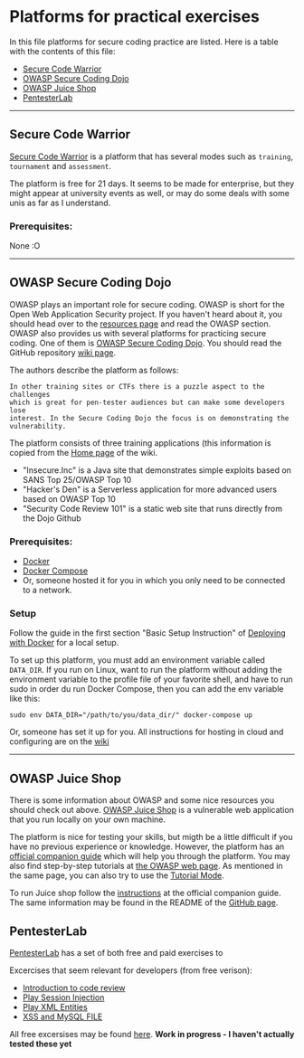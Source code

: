 # Platforms for practical exercises

In this file platforms for secure coding practice are listed. Here is a table
with the contents of this file:

* [Secure Code Warrior](#secure-code-warrior)
* [OWASP Secure Coding Dojo](#owasp-secure-coding-dojo)
* [OWASP Juice Shop](#owasp-juice-shop)
* [PentesterLab](#pentesterlab)

---


## Secure Code Warrior
[Secure Code Warrior](https://securecodewarrior.com/) is a platform that has 
several modes such as `training`, `tournament` and `assessment`.

The platform is free for 21 days. It seems to be made for enterprise, but they 
might appear at university events as well, or may do some deals with some unis
as far as I understand.

### Prerequisites:
None :O

---


## OWASP Secure Coding Dojo
OWASP plays an important role for secure coding. OWASP is short for the Open 
Web Application Security project. If you haven't heard about it, you should 
head over to the [resources page](../resources.md) and read the OWASP section.
OWASP also provides us with several platforms for practicing secure coding. One 
of them is [OWASP Secure Coding Dojo](https://owasp.org/www-project-secure-coding-dojo/). You should read the GitHub repository [wiki page](https://github.com/trendmicro/SecureCodingDojo/wiki).

The authors describe the platform as follows:
```
In other training sites or CTFs there is a puzzle aspect to the challenges 
which is great for pen-tester audiences but can make some developers lose 
interest. In the Secure Coding Dojo the focus is on demonstrating the 
vulnerability.
```

The platform consists of three training applications (this information is 
copied from the [Home page](https://github.com/trendmicro/SecureCodingDojo/wiki)
of the wiki. 
* "Insecure.Inc" is a Java site that demonstrates simple exploits based on SANS Top 25/OWASP Top 10
* "Hacker's Den" is a Serverless application for more advanced users based on OWASP Top 10
* "Security Code Review 101" is a static web site that runs directly from the Dojo Github

### Prerequisites:
* [Docker](https://docs.docker.com/get-docker/)
* [Docker Compose](https://docs.docker.com/compose/install/)
* Or, someone hosted it for you in which you only need to be connected to a 
network. 


### Setup
Follow the guide in the first section "Basic Setup Instruction" of 
[Deploying with Docker](https://github.com/trendmicro/SecureCodingDojo/wiki/Deploying-with-Docker)
for a local setup.

To set up this platform, you must add an environment variable called `DATA_DIR`.
If you run on Linux, want to run the platform without adding the environment 
variable to the profile file of your favorite shell, and have to run sudo in 
order du run Docker Compose, then you can add the env variable like this:
```
sudo env DATA_DIR="/path/to/you/data_dir/" docker-compose up
```

Or, someone has set it up for you. All instructions for hosting in cloud and 
configuring are on the [wiki](https://github.com/trendmicro/SecureCodingDojo/wiki/Deploying-with-Docker)

---


## OWASP Juice Shop
There is some information about OWASP and some nice resources you should check
out above. [OWASP Juice Shop](https://owasp.org/www-project-juice-shop/) is a
vulnerable web application that you run locally on your own machine.

The platform is nice for testing your skills, but migth be a little difficult
if you have no previous experience or knowledge. However, the platform has an
[official companion guide](https://pwning.owasp-juice.shop/) which will help 
you through the platform. You may also find step-by-step tutorials at [the
OWASP web page](https://owasp.org/www-project-juice-shop/#div-tutorials). As 
mentioned in the same page, you can also try to use the 
[Tutorial Mode](https://pwning.owasp-juice.shop/part1/challenges.html#tutorial-mode).

To run Juice shop follow the [instructions](https://pwning.owasp-juice.shop/part1/running.html) 
at the official companion guide. The same information may be found in the 
README of the [GitHub page](https://github.com/bkimminich/juice-shop).


## PentesterLab
[PentesterLab](https://pentesterlab.com/) has a set of both free and paid 
exercises to 

Excercises that seem relevant for developers (from free verison):
* [Introduction to code review](https://pentesterlab.com/exercises/codereview/course)
* [Play Session Injection](https://pentesterlab.com/exercises/play_session_injection/course)
* [Play XML Entities](https://pentesterlab.com/exercises/play_xxe/course)
* [XSS and MySQL FILE](https://pentesterlab.com/exercises/xss_and_mysql_file/course)

All free excersises may be found [here](https://pentesterlab.com/exercises?dir=desc&only=free&sort=published_at).
**Work in progress - I haven't actually tested these yet**


